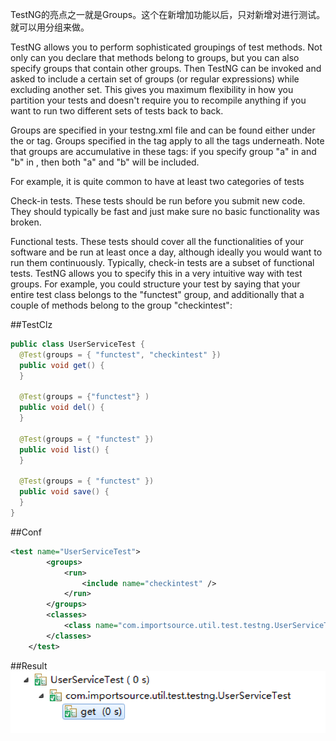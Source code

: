  TestNG的亮点之一就是Groups。这个在新增加功能以后，只对新增对进行测试。就可以用分组来做。

TestNG allows you to perform sophisticated groupings of test methods. Not only can you declare that methods belong to groups, but you can also specify groups that contain other groups. Then TestNG can be invoked and asked to include a certain set of groups (or regular expressions) while excluding another set.  This gives you maximum flexibility in how you partition your tests and doesn't require you to recompile anything if you want to run two different sets of tests back to back.

Groups are specified in your testng.xml file and can be found either under the <test> or <suite> tag. Groups specified in the <suite> tag apply to all the <test> tags underneath. Note that groups are accumulative in these tags: if you specify group "a" in <suite> and "b" in <test>, then both "a" and "b" will be included.

For example, it is quite common to have at least two categories of tests

Check-in tests.  These tests should be run before you submit new code.  They should typically be fast and just make sure no basic functionality was broken.
 
Functional tests.  These tests should cover all the functionalities of your software and be run at least once a day, although ideally you would want to run them continuously.
Typically, check-in tests are a subset of functional tests.  TestNG allows you to specify this in a very intuitive way with test groups.  For example, you could structure your test by saying that your entire test class belongs to the "functest" group, and additionally that a couple of methods belong to the group "checkintest":

##TestClz
```java
public class UserServiceTest {
  @Test(groups = { "functest", "checkintest" })
  public void get() {
  }
 
  @Test(groups = {"functest"} )
  public void del() {
  }
 
  @Test(groups = { "functest" })
  public void list() {
  }
  
  @Test(groups = { "functest" })
  public void save() {
  }
}
```

##Conf
```xml
<test name="UserServiceTest">
		<groups>
			<run>
				<include name="checkintest" />
			</run>
		</groups>
		<classes>
			<class name="com.importsource.util.test.testng.UserServiceTest" />
		</classes>
	</test>
```

##Result
![](static/images/testnggroup.png)
